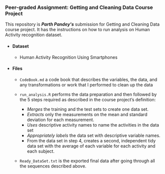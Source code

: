 ### **Peer-graded Assignment: Getting and Cleaning Data Course Project**    
  
  
This repository is ***Parth Pandey's*** submission for Getting and Cleaning Data course project. It has the instructions on how to run analysis on Human Activity recognition dataset.     

* #### Dataset  
  + Human Activity Recognition Using Smartphones  

* #### Files  
  + `CodeBook.md` a code book that describes the variables, the data, and any transformations or work that I performed to clean up the data  

  + `run_analysis.R` performs the data preparation and then followed by the 5 steps required as described in the course project’s definition:  
    + *Merges* the training and the test sets to create one data set.  
    + *Extracts* only the measurements on the mean and standard deviation for each measurement.  
    + *Uses* descriptive activity names to name the activities in the data set  
    + *Appropriately labels* the data set with descriptive variable names.  
    + From the data set in step 4, creates a second, independent tidy data set with the average of each variable for each activity and each subject.  
  + `Ready_DataSet.txt` is the exported final data after going through all the sequences described above.